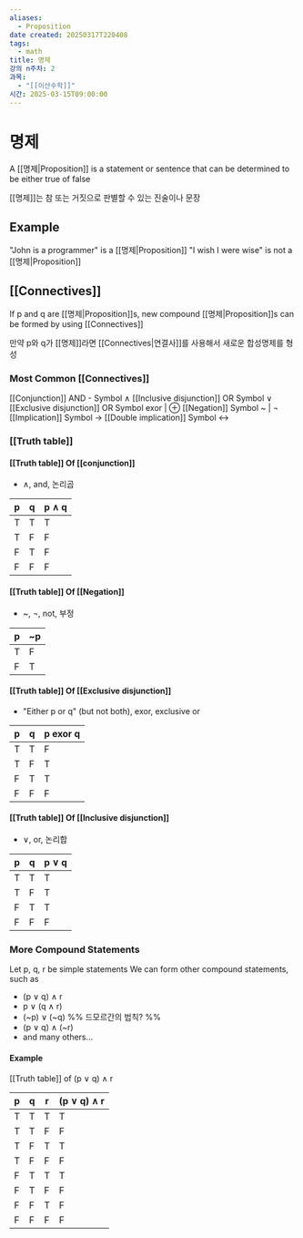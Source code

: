 ```yaml
---
aliases:
  - Proposition
date created: 20250317T220408
tags:
  - math
title: 명제
강의 n주차: 2
과목:
  - "[[이산수학]]"
시간: 2025-03-15T09:00:00
---
```


# 명제

A [[명제|Proposition]] is a statement or sentence that can be determined to be either true of false

[[명제]]는 참 또는 거짓으로 판별할 수 있는 진술이나 문장

## Example

"John is a programmer" is a [[명제|Proposition]]
"I wish I were wise" is not a [[명제|Proposition]]

## [[Connectives]]

If p and q are [[명제|Proposition]]s, new compound [[명제|Proposition]]s can be formed by using [[Connectives]]

만약 p와 q가 [[명제]]라면 [[Connectives|연결사]]를 사용해서 새로운 합성명제를 형성

### Most Common [[Connectives]]

[[Conjunction]] AND - Symbol ∧
[[Inclusive disjunction]] OR Symbol ∨
[[Exclusive disjunction]] OR Symbol exor | ⊕
[[Negation]] Symbol ~ | ¬
[[Implication]] Symbol ->
[[Double implication]] Symbol <->

### [[Truth table]]

#### [[Truth table]] Of [[conjunction]]

- ∧, and, 논리곱

| p   | q   | p ∧ q |
| --- | --- | ----- |
| T   | T   | T     |
| T   | F   | F     |
| F   | T   | F     |
| F   | F   | F     |

#### [[Truth table]] Of [[Negation]]

- ~, ¬, not, 부정

| p   | ~p  |
| --- | --- |
| T   | F   |
| F   | T   |

#### [[Truth table]] Of [[Exclusive disjunction]]

- "Either p or q" (but not both), exor, exclusive or

| p   | q   | p exor q |
| --- | --- | -------- |
| T   | T   | F        |
| T   | F   | T        |
| F   | T   | T        |
| F   | F   | F        |

#### [[Truth table]] Of [[Inclusive disjunction]]

- ∨, or, 논리합

| p   | q   | p ∨ q |
| --- | --- | ----- |
| T   | T   | T     |
| T   | F   | T     |
| F   | T   | T     |
| F   | F   | F     |

### More Compound Statements

Let p, q, r be simple statements
We can form other compound statements, such as
- (p ∨ q) ∧ r
- p ∨ (q ∧ r)
- (~p) ∨ (~q) %% 드모르간의 법칙? %%
- (p ∨ q) ∧ (~r)
- and many others…

#### Example

[[Truth table]] of (p ∨ q) ∧ r

| p   | q   | r   | (p ∨ q) ∧ r |
| --- | --- | --- | ----------- |
| T   | T   | T   | T           |
| T   | T   | F   | F           |
| T   | F   | T   | T           |
| T   | F   | F   | F           |
| F   | T   | T   | T           |
| F   | T   | F   | F           |
| F   | F   | T   | F           |
| F   | F   | F   | F           |
